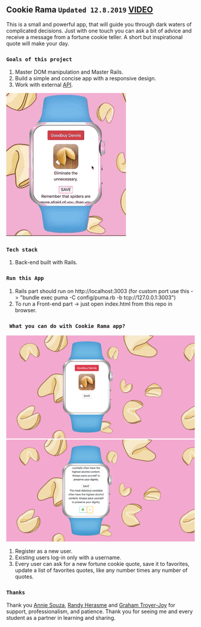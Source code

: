 ## Cookie Rama `Updated 12.8.2019` [VIDEO](https://youtu.be/Y5inw4O9CwE)

This is a small and powerful app, that will guide you through dark waters of complicated decisions. Just with one touch you can ask a bit of advice and receive a message from a fortune cookie teller. A short but inspirational quote will make your day.      

### `Goals of this project`

1. Master DOM manipulation and Master Rails.
2. Build a simple and concise app with a responsive design.
3. Work with external [API](https://fortunecookie.docs.apiary.io/#introduction/authentication).

![Cookie Rama GIF](Cookie_Rama_2.gif)

### `Tech stack`

1. Back-end built with Rails.

### `Run this App`

1. Rails part should run on http://localhost:3003 (for custom port use this -> "bundle exec puma -C config/puma.rb -b tcp://127.0.0.1:3003")
2. To run a Front-end part -> just open index.html from this repo in browser.

### ` What you can do with Cookie Rama app?`

![Cookie Rama Greeting](Cookie_Rama_Greeting.png)
![Cookie Rama Quotes](Cookie_Rama_Quotes.png)

1. Register as a new user. 
2. Existing users log-in only with a username. 
3. Every user can ask for a new fortune cookie quote, save it to favorites, update a list of favorites quotes, like any number times any number of quotes. 

### `Thanks`

Thank you [Annie Souza](https://github.com/luanesouza), [Randy Herasme](https://github.com/randyher) and [Graham Troyer-Joy](https://github.com/telegraham) for support, professionalism, and patience. Thank you for seeing me and every student as a partner in learning and sharing. 
